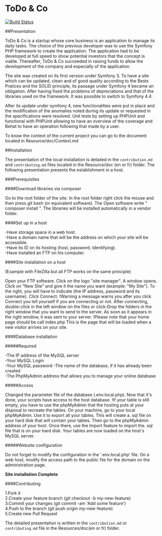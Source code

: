 # ToDo & Co

[![Build Status](https://travis-ci.org/michaelgtfr/todoList.svg?branch=master)](https://travis-ci.org/michaelgtfr/todoList)

##Presentation

ToDo & Co is a startup whose core business is an application to manage its daily tasks. The choice of the previous developer was to use the Symfony PHP framework to create the application. The application had to be developed at full speed to show potential investors that the concept is viable. Thereafter, ToDo & Co succeeded in raising funds to allow the development of the company and especially of the application.  

The site was created on its first version under Symfony 3. To have a site which can be updated, clean and of good quality according to the Bests Pratices and the SOLID principle, its passage under Symfony 4 became an obligation. After having fixed the problems of depreciations and that of the libraries used on the framework. It was possible to switch to Symfony 4.4.  

After its update under symfony 4, new functionalities were put in place and the modification of the anomalies noted during its update or requested in the specifications were resolved. Unit tests by setting up PHPUnit and functional with PHPUnit allowing to have an overview of the coverage and Behat to have an operation following that made by a user.  

To know the context of the current project you can go to the document located in Resource/doc/Context.md

##Installation

The presentation of the local installation is detailed in the `contribution.md` and `contributing.md` files located in the Resource/doc (en or fr) folder. The following presentation presents the establishment in a host.  

###Prerequisites

####Download libraries via composer

Go to the root folder of the site. In the root folder right click the mouse and then press git bash (or equivalent software). The Open software write " composer install ". The libraries will be installed automatically in a vendor folder.  

####Set up in a host

-Have storage space in a web host.  
-Have a domain name that will be the address on which your site will be accessible.  
-Have its ID on its hosting (host, password, Identifying).  
-Have installed an FTP on his computer.

####Site installation on a host
  
(Example with FileZilla but all FTP works on the same principle)
  
Open your FTP software. Click on the logo "site manager". A window opens. Click on "New Site" and give it the name you want (example: "My Site"). To the right, you will have to indicate (the IP address, password and its username). Click Connect. !Warning a message warns you after you click Connect you tell yourself if you are connecting or not. After connecting, double-click in the left window on the files or click-Drop the folders in the right window that you want to send to the server. As soon as it appears in the right window, it was sent to your server. !Please note that your home page should be call index.php This is the page that will be loaded when a new visitor arrives on your site.  

####Database installation  

#####Required
  
  -The IP address of the MySQL server  
  -Your MySQL Login  
  -Your MySQL password 
  -The name of the database, if it has already been created  
  -The PhpMyAdmin address that allows you to manage your online database  

#####Access
  
Changed the parameter file of the database (.env.local.php). Now that it's done, your scripts have access to the host database. !If your table is still empty, you have to use the phpMyAdmin that the hosting puts at your disposal to recreate the tables. On your machine, go to your local phpMyAdmin. Use it to export all your tables. This will create a. sql file on your hard disk that will contain your tables. Then go to the phpMyAdmin address of your host. Once there, use the Import feature to import the. sql file that is on your hard disk. Your tables are now loaded on the host's MySQL server.  

#####Website configuration
  
Do not forget to modify the configuration in the '.env.local.php' file.
On a web host, modify the access path to the public file for the domain on the administration page.
  
**Site installation Complete**

####Contributing

  1.Fork it  
  2.Create your feature branch (git checkout -b my-new-feature)  
  3.Commit your changes (git commit -am 'Add some feature')  
  4.Push to the branch (git push origin my-new-feature)  
  5.Create new Pull Request  
  
The detailed presentation is written in the `contribution.md` or `contributing.md` file in the Resources/doc(en or fr) folder.  
 